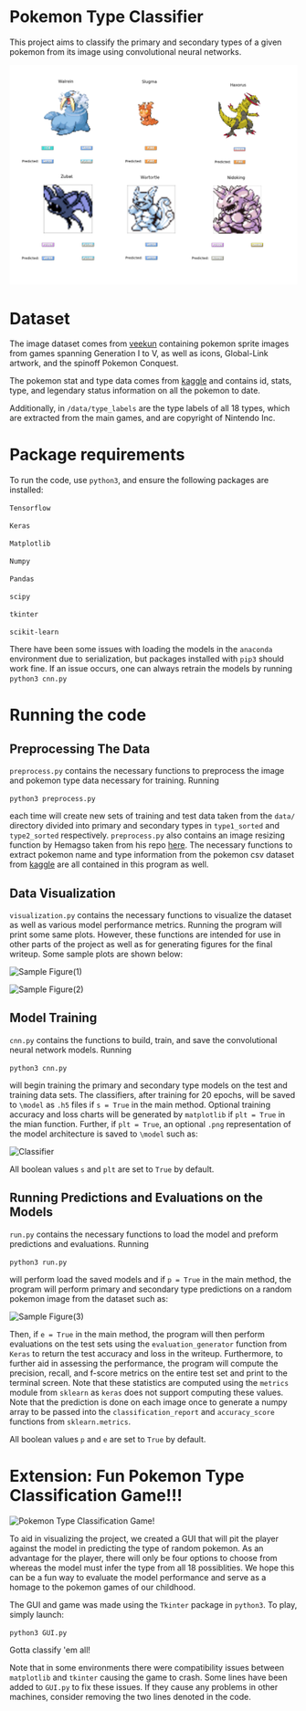 # Pokemon Type Classifier
This project aims to classify the primary and secondary types of a given pokemon from its image using convolutional neural networks.

![Pokemon!](/figures/preds.png)

# Dataset
The image dataset comes from [veekun](https://veekun.com/dex/downloads) containing pokemon sprite images from games spanning Generation I to V, as well as icons, Global-Link artwork, and the spinoff Pokemon Conquest.

The pokemon stat and type data comes from [kaggle](https://www.kaggle.com/abcsds/pokemon) and contains id, stats, type, and legendary status information on all the pokemon to date.

Additionally, in `/data/type_labels` are the type labels of all 18 types, which are extracted from the main games, and are copyright of Nintendo Inc.

# Package requirements
To run the code, use `python3`, and ensure the following packages are installed:

`Tensorflow`

`Keras`

`Matplotlib`

`Numpy`

`Pandas`

`scipy`

`tkinter`

`scikit-learn`

There have been some issues with loading the models in the `anaconda` environment due to serialization, but packages installed with `pip3` should work fine. If an issue occurs, one can always retrain the models by running ``` python3 cnn.py ```

# Running the code
## Preprocessing The Data
`preprocess.py` contains the necessary functions to preprocess the image and pokemon type data necessary for training. Running 

 ```python3 preprocess.py```

each time will create new sets of training and test data taken from the `data/` directory divided into primary and secondary types in `type1_sorted` and `type2_sorted` respectively. `preprocess.py` also contains an image resizing function by Hemagso taken from his repo [here](https://github.com/hemagso/neuralmon/blob/master/utility/preprocessing.py). The necessary functions to extract pokemon name and type information from the pokemon csv dataset from [kaggle](https://www.kaggle.com/abcsds/pokemon) are all contained in this program as well.
 
 ## Data Visualization
 `visualization.py` contains the necessary functions to visualize the dataset as well as various model performance metrics. Running the program will print some same plots. However, these functions are intended for use in other parts of the project as well as for generating figures for the final writeup. Some sample plots are shown below:
 
![Sample Figure(1)](/figures/Mewtwo.png)

![Sample Figure(2)](/figures/conquest.png)

 ## Model Training
 `cnn.py` contains the functions to build, train, and save the convolutional neural network models. Running 
 
 ```python3 cnn.py```
 
 will begin training the primary and secondary type models on the test and training data sets. The classifiers, after training for 20 epochs, will be saved to `\model` as `.h5` files if `s = True` in the main method. Optional training accuracy and loss charts will be generated by `matplotlib` if `plt = True` in the mian function. Further, if `plt = True`, an optional `.png` representation of the model architecture is saved to `\model` such as:
 
 ![Classifier](/model/classifier1.png)
 
 All boolean values `s` and `plt` are set to `True` by default.
 
 ## Running Predictions and Evaluations on the Models
 `run.py` contains the necessary functions to load the model and preform predictions and evaluations. Running
 
 ```python3 run.py```
 
 will perform load the saved models and if `p = True` in the main method, the program will perform primary and secondary type predictions on a random pokemon image from the dataset such as:
 
 ![Sample Figure(3)](/figures/pred5.png)

Then, if `e = True` in the main method, the program will then perform evaluations on the test sets using the `evaluation_generator` function from `Keras` to return the test accuracy and loss in the writeup. Furthermore, to further aid in assessing the performance, the program will compute the precision, recall, and f-score metrics on the entire test set and print to the terminal screen. Note that these statistics are computed using the `metrics` module from `sklearn` as `keras` does not support computing these values. Note that the prediction is done on each image once to generate a numpy array to be passed into the `classification_report` and `accuracy_score` functions from `sklearn.metrics`.

All boolean values `p` and `e` are set to `True` by default.

# Extension: Fun Pokemon Type Classification Game!!!
![Pokemon Type Classification Game!](/figures/GUI.png)

To aid in visualizing the project, we created a GUI that will pit the player against the model in predicting the type of random pokemon. As an advantage for the player, there will only be four options to choose from whereas the model must infer the type from all 18 possiblities. We hope this can be a fun way to evaluate the model performance and serve as a homage to the pokemon games of our childhood.

The GUI and game was made using the `Tkinter` package in `python3`. To play, simply launch:

```python3 GUI.py```

Gotta classify 'em all!

Note that in some environments there were compatibility issues between `matplotlib` and `tkinter` causing the game to crash. Some lines have been added to `GUI.py` to fix these issues. If they cause any problems in other machines, consider removing the two lines denoted in the code.
